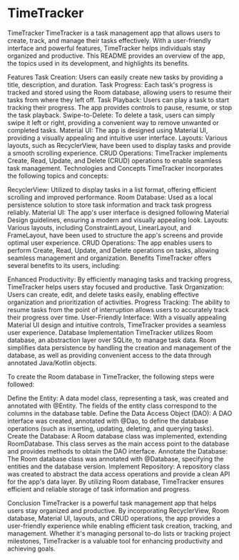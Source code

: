 # TimeTracker

TimeTracker
TimeTracker is a task management app that allows users to create, track, and manage their tasks effectively. With a user-friendly interface and powerful features, TimeTracker helps individuals stay organized and productive. This README provides an overview of the app, the topics used in its development, and highlights its benefits.

Features
Task Creation: Users can easily create new tasks by providing a title, description, and duration.
Task Progress: Each task's progress is tracked and stored using the Room database, allowing users to resume their tasks from where they left off.
Task Playback: Users can play a task to start tracking their progress. The app provides controls to pause, resume, or stop the task playback.
Swipe-to-Delete: To delete a task, users can simply swipe it left or right, providing a convenient way to remove unwanted or completed tasks.
Material UI: The app is designed using Material UI, providing a visually appealing and intuitive user interface.
Layouts: Various layouts, such as RecyclerView, have been used to display tasks and provide a smooth scrolling experience.
CRUD Operations: TimeTracker implements Create, Read, Update, and Delete (CRUD) operations to enable seamless task management.
Technologies and Concepts
TimeTracker incorporates the following topics and concepts:

RecyclerView: Utilized to display tasks in a list format, offering efficient scrolling and improved performance.
Room Database: Used as a local persistence solution to store task information and track task progress reliably.
Material UI: The app's user interface is designed following Material Design guidelines, ensuring a modern and visually appealing look.
Layouts: Various layouts, including ConstraintLayout, LinearLayout, and FrameLayout, have been used to structure the app's screens and provide optimal user experience.
CRUD Operations: The app enables users to perform Create, Read, Update, and Delete operations on tasks, allowing seamless management and organization.
Benefits
TimeTracker offers several benefits to its users, including:

Enhanced Productivity: By efficiently managing tasks and tracking progress, TimeTracker helps users stay focused and productive.
Task Organization: Users can create, edit, and delete tasks easily, enabling effective organization and prioritization of activities.
Progress Tracking: The ability to resume tasks from the point of interruption allows users to accurately track their progress over time.
User-Friendly Interface: With a visually appealing Material UI design and intuitive controls, TimeTracker provides a seamless user experience.
Database Implementation
TimeTracker utilizes Room database, an abstraction layer over SQLite, to manage task data. Room simplifies data persistence by handling the creation and management of the database, as well as providing convenient access to the data through annotated Java/Kotlin objects.

To create the Room database in TimeTracker, the following steps were followed:

Define the Entity: A data model class, representing a task, was created and annotated with @Entity. The fields of the entity class correspond to the columns in the database table.
Define the Data Access Object (DAO): A DAO interface was created, annotated with @Dao, to define the database operations (such as inserting, updating, deleting, and querying tasks).
Create the Database: A Room database class was implemented, extending RoomDatabase. This class serves as the main access point to the database and provides methods to obtain the DAO interface.
Annotate the Database: The Room database class was annotated with @Database, specifying the entities and the database version.
Implement Repository: A repository class was created to abstract the data access operations and provide a clean API for the app's data layer.
By utilizing Room database, TimeTracker ensures efficient and reliable storage of task information and progress.

Conclusion
TimeTracker is a powerful task management app that helps users stay organized and productive. By incorporating RecyclerView, Room database, Material UI, layouts, and CRUD operations, the app provides a user-friendly experience while enabling efficient task creation, tracking, and management. Whether it's managing personal to-do lists or tracking project milestones, TimeTracker is a valuable tool for enhancing productivity and achieving goals.
